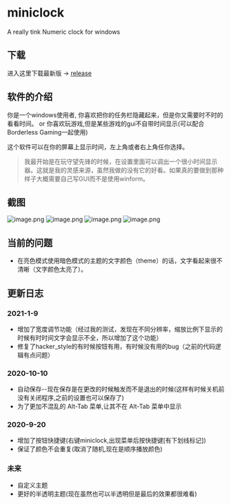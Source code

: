 # miniclock
A really tink Numeric clock for windows 

## 下载
进入这里下载最新版 → [release](https://github.com/kasusa/miniclock/releases) 

## 软件的介绍
你是一个windows使用者, 你喜欢把你的任务栏隐藏起来，但是你又需要时不时的看看时间。
or 你喜欢玩游戏,但是某些游戏的gui不自带时间显示(可以配合Borderless Gaming一起使用)

这个软件可以在你的屏幕上显示时间，左上角或者右上角任你选择。

> 我最开始是在玩守望先锋的时候，在设置里面可以调出一个很小时间显示器。这就是我的灵感来源，虽然我做的没有它的好看。如果真的要做到那种样子大概需要自己写GUI而不是使用winform。

## 截图

![image.png](http://ww1.sinaimg.cn/large/006rgJELly1ghdvr0tb0pj301b00i0sh.jpg)
![image.png](http://ww1.sinaimg.cn/large/006rgJELly1ghdvs2l7faj301b00i0qt.jpg)
![image.png](http://ww1.sinaimg.cn/large/006rgJELly1ghdvsg8qdlj301b00i0ql.jpg)
![image.png](http://ww1.sinaimg.cn/large/006rgJELly1ghdvssp91bj301b00i0qi.jpg)

## 当前的问题
* 在亮色模式使用暗色模式的主题的文字颜色（theme）的话，文字看起来很不清晰（文字颜色太亮了）。

## 更新日志
### 2021-1-9

* 增加了宽度调节功能（经过我的测试，发现在不同分辨率，缩放比例下显示的时候有时时间文字会显示不全，所以增加了这个功能）
* 修复了hacker_style的有时候按钮有用，有时候没有用的bug（之前的代码逻辑有点问题）

### 2020-10-10

* 自动保存--现在保存是在更改的时候触发而不是退出的时候(这样有时候关机前没有关闭程序,之前的设置也可以保存了)
* 为了更加不混乱的 Alt-Tab 菜单,让其不在 Alt-Tab 菜单中显示

### 2020-9-20   

* 增加了按钮快捷键(右键miniclock,出现菜单后按快捷键[有下划线标记])
* 保证了颜色不会重复(取消了随机,现在是顺序播放颜色)
### 未来
* 自定义主题
* 更好的半透明主题(现在虽然也可以半透明但是最后的效果都很难看)

